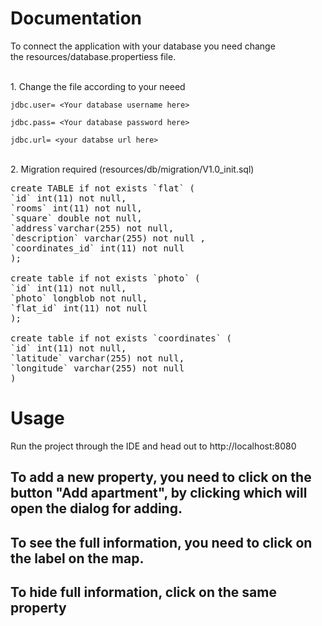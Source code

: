 <h1>Documentation</h1>
To connect the application with your database you need change <br>the resources/database.propertiess file.

<br>1. Change the file according to your neeed

<pre><code>jdbc.user= &lt;Your database username here&gt;

jdbc.pass= &lt;Your database password here&gt;

jdbc.url= &lt;your databse url here&gt; 
</code></pre>

<br>2. Migration required (resources/db/migration/V1.0_init.sql)
<pre>
create TABLE if not exists `flat` (
`id` int(11) not null,
`rooms` int(11) not null,
`square` double not null,
`address`varchar(255) not null,
`description` varchar(255) not null ,
`coordinates_id` int(11) not null
);

create table if not exists `photo` (
`id` int(11) not null,
`photo` longblob not null,
`flat_id` int(11) not null
);

create table if not exists `coordinates` (
`id` int(11) not null,
`latitude` varchar(255) not null,
`longitude` varchar(255) not null
)
</pre>
<h1>Usage</h1>
Run the project through the IDE and head out to http://localhost:8080

<h2>To add a new property, you need to click on the button "Add apartment", by clicking which will open the dialog for adding.</h2>

<h2>To see the full information, you need to click on the label on the map.</h2>

<h2>To hide full information, click on the same property</h2>
